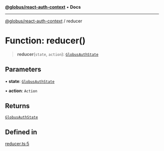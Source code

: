 [**@globus/react-auth-context**](../README.md) • **Docs**

***

[@globus/react-auth-context](../README.md) / reducer

# Function: reducer()

> **reducer**(`state`, `action`): [`GlobusAuthState`](../type-aliases/GlobusAuthState.md)

## Parameters

• **state**: [`GlobusAuthState`](../type-aliases/GlobusAuthState.md)

• **action**: `Action`

## Returns

[`GlobusAuthState`](../type-aliases/GlobusAuthState.md)

## Defined in

[reducer.ts:5](https://github.com/globus/react-auth-context/blob/fe49cc23317de343af9eb96c1e670f94f734d3ff/src/reducer.ts#L5)
